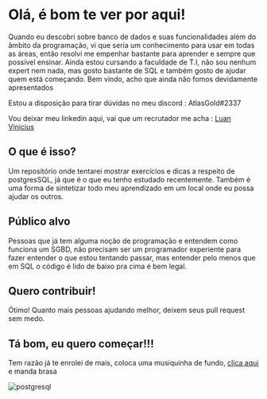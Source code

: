 # Olá, é bom te ver por aqui!
Quando eu descobri sobre banco de dados e suas funcionalidades além do âmbito da programação, vi que seria um conhecimento para usar em todas as áreas, então resolvi me empenhar bastante para aprender e sempre que possível ensinar. Ainda estou cursando a faculdade de T.I, não sou nenhum expert nem nada, mas gosto bastante de SQL e também gosto de ajudar quem está começando. Bem vindo, acho que ainda não fomos devidamente apresentados 



Estou a disposição para tirar dúvidas no meu discord : AtlasGold#2337 

Vou deixar meu linkedin aqui, vai que um recrutador me acha : [Luan Vinicius](https://www.linkedin.com/in/luan-vinicius31/) 

## O que é isso?
Um repositório onde tentarei mostrar exercícios e dicas a respeito de postgresSQL, já que é o que eu tenho estudado recentemente. Também é uma forma de sintetizar todo meu aprendizado em um local onde eu possa ajudar os outros.

## Público alvo
Pessoas que já tem alguma noção de programação e entendem como funciona um SGBD, não precisam ser um programador experiente para fazer entender o que estou tentando passar, mas entender pelo menos que em SQL o código é lido de baixo pra cima é bem legal.

## Quero contribuir! 
Ótimo! Quanto mais pessoas ajudando melhor, deixem seus pull request sem medo.

## Tá bom, eu quero começar!!!
Tem razão já te enrolei de mais, coloca uma musiquinha de fundo, [clica aqui](Tutoriais) e manda brasa

![postgresql](https://user-images.githubusercontent.com/72756630/150540461-df47ef20-e38d-44b1-a30b-7418fa1a1085.png)


